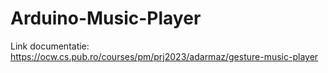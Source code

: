 # Arduino-Music-Player
Link documentatie: https://ocw.cs.pub.ro/courses/pm/prj2023/adarmaz/gesture-music-player
